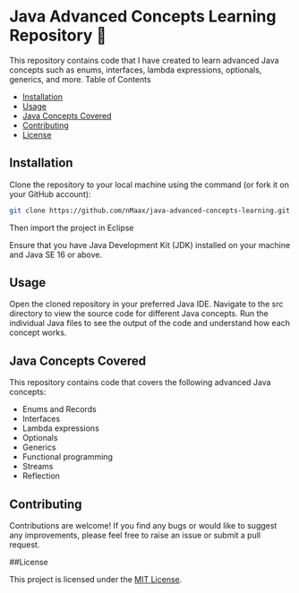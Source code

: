 # Java Advanced Concepts Learning Repository 📖

This repository contains code that I have created to learn advanced Java concepts such as enums, interfaces, lambda expressions, optionals, generics, and more.
Table of Contents

* [Installation](#Installation)
* [Usage](#Usage)
* [Java Concepts Covered](#Java-Concepts-Covered)
* [Contributing](#Contributing)
* [License](#License)

## Installation

Clone the repository to your local machine using the command (or fork it on your GitHub account):

```bash
git clone https://github.com/nMaax/java-advanced-concepts-learning.git
```
Then import the project in Eclipse

Ensure that you have Java Development Kit (JDK) installed on your machine and Java SE 16 or above.
    
## Usage

Open the cloned repository in your preferred Java IDE.
Navigate to the src directory to view the source code for different Java concepts.
Run the individual Java files to see the output of the code and understand how each concept works.

## Java Concepts Covered

This repository contains code that covers the following advanced Java concepts:

* Enums and Records
* Interfaces
* Lambda expressions
* Optionals
* Generics
* Functional programming
* Streams
* Reflection

## Contributing

Contributions are welcome! If you find any bugs or would like to suggest any improvements, please feel free to raise an issue or submit a pull request.

##License

This project is licensed under the [MIT License](https://mit-license.org/).
